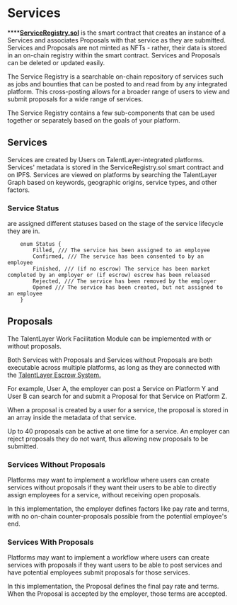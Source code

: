 # Services

****[**ServiceRegistry.sol**](https://github.com/TalentLayer/talentlayer-id-contracts/blob/main/contracts/ServiceRegistry.sol) is the smart contract that creates an instance of a Services and associates Proposals with that service as they are submitted. Services and Proposals are not minted as NFTs - rather, their data is stored in an on-chain registry within the smart contract. Services and Proposals can be deleted or updated easily.

The Service Registry is a searchable on-chain repository of services such as jobs and bounties that can be posted to and read from by any integrated platform. This cross-posting allows for a broader range of users to view and submit proposals for a wide range of services.

The Service Registry contains a few sub-components that can be used together or separately based on the goals of your platform.

## Services

Services are created by Users on TalentLayer-integrated platforms. Services' metadata is stored in the ServiceRegistry.sol smart contract and on IPFS. Services are viewed on platforms by searching the TalentLayer Graph based on keywords, geographic origins, service types, and other factors.

### Service Status

&#x20;are assigned different statuses based on the stage of the service lifecycle they are in.

```
    enum Status {
        Filled, /// The service has been assigned to an employee
        Confirmed, /// The service has been consented to by an employee
        Finished, /// (if no escrow) The service has been market completed by an employer or (if escrow) escrow has been released 
        Rejected, /// The service has been removed by the employer
        Opened /// The service has been created, but not assigned to an employee
    }
```

## Proposals

The TalentLayer Work Facilitation Module can be implemented with or without proposals.

Both Services with Proposals and Services without Proposals are both executable across multiple platforms, as long as they are connected with the [TalentLayer Escrow System.](broken-reference)

For example, User A, the employer can post a Service on Platform Y and User B can search for and submit a Proposal for that Service on Platform Z.

When a proposal is created by a user for a service, the proposal is stored in an array inside the metadata of that service.

Up to 40 proposals can be active at one time for a service. An employer can reject proposals they do not want, thus allowing new proposals to be submitted.

### Services Without Proposals

Platforms may want to implement a workflow where users can create services without proposals if they want their users to be able to directly assign employees for a service, without receiving open proposals.

In this implementation, the employer defines factors like pay rate and terms, with no on-chain counter-proposals possible from the potential employee's end.

### Services With Proposals

Platforms may want to implement a workflow where users can create services with proposals if they want users to be able to post services and have potential employees submit proposals for those services.

In this implementation, the Proposal defines the final pay rate and terms. When the Proposal is accepted by the employer, those terms are accepted.
